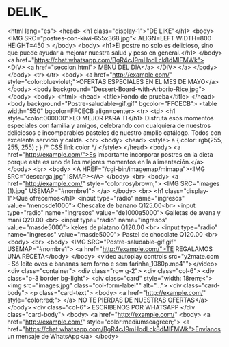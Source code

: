 # DELIK_
 &lt;html lang="es">   &lt;head>        &lt;h1 class="display-1">"DE LIKE"&lt;/h1>                          &lt;body>              &lt;IMG SRC="postres-con-kiwi-655x368.jpg"&lt; ALIGN=LEFT WIDTH=800 HEIGHT=450 >      &lt;/body>        &lt;body>       &lt;h1>El postre no solo es delicioso, sino que puede ayudar a mejorar nuestra salud y peso en general.&lt;/h1>               &lt;/body>      &lt;a href="https://chat.whatsapp.com/BgR4cJ9mHodLck8dMlFMWk">          &lt;DIV>               &lt;a href="seccion.html">   MENÚ DEL DÍA&lt;/a>                 &lt;/DIV>                                             &lt;/a>   &lt;/body>                                          &lt;/body>            &lt;tr>&lt;/tr>            &lt;body> &lt;a href="http://example.com/" style="color:blueviolet;">OFERTAS ESPECIALES EN EL MES DE MAYO&lt;/a>         &lt;/body>     &lt;body background="Dessert-Board-with-Arborio-Rice.jpg">&lt;/body>   &lt;body>       &lt;html>     &lt;head>         &lt;title>Fondo de prueba&lt;/title>     &lt;/head>        &lt;body background="Postre-saludable-gif.gif" bgcolor="FFCECB">        &lt;table width="550" bgcolor=FFCECB align=center>        &lt;tr>         &lt;td>                                         &lt;h1 style="color:000000">LO MEJOR PARA TI&lt;/h1>                              Disfruta esos momentos especiales con familia y amigos, celebrando con cualquiera de nuestros deliciosos e incomparables pasteles de nuestro amplio catálogo. Todos con excelente servicio y calida.    &lt;br>         &lt;body>       &lt;head>           &lt;style>             a { color: rgb(255, 255, 255) ; } /* CSS link color */           &lt;/style>         &lt;/head>            &lt;body>              &lt;a href="http://example.com/">Es importante incorporar postres en la dieta porque este es uno de los mejores momentos en la alimentación.&lt;/a>                &lt;/body>          &lt;br>        &lt;body>       &lt;A HREF="/cgi-bin/imagemap/mimapa">&lt;IMG SRC="descarga.jpg" ISMAP>&lt;/A>     &lt;/body>             &lt;br>                         &lt;body>             &lt;a href="http://example.com/" style="color:rosybrown;">                 &lt;IMG SRC="images (1).jpg" USEMAP="#nombre1"> &lt;/a>           &lt;/body>           &lt;br>                   &lt;h1 class="display-1">Que ofrecemos&lt;/h1>              &lt;input type="radio" name="ingresos" value="menosde1000"> Chescake de banano Q125.00&lt;br>              &lt;input type="radio" name="ingresos" value="de1000a5000"> Galletas de avena y mani Q20.00 &lt;br>              &lt;input type="radio" name="ingresos" value="masde5000">  kekes de platano Q120.00 &lt;br>                  &lt;input type="radio" name="ingresos" value="masde5000"> Pastel de chocolate Q120.00 &lt;br>                             &lt;body>              &lt;br>        &lt;body>       &lt;IMG SRC="Postre-saludable-gif.gif" USEMAP="#nombre1">                   &lt;a href="http://example.com/">TE REGALAMOS UNA RECETA&lt;/body>   &lt;/body>      &lt;video autoplay controls src="y2mate.com - Só leite ovos e bananas sem forno e sem farinha_1080p.mp4"">&lt;/video>      &lt;div class="container">       &lt;div class="row g-2">         &lt;div class="col-6">           &lt;div class="p-3 border bg-light">               &lt;div class="card" style="width: 18rem;&lt;">                   &lt;img src="images.jpg" class="col-form-label"" alt="...">                   &lt;div class="card-body">                     &lt;p class="card-text">                                              &lt;body>                         &lt;a href="http://example.com/" style="color:red;"> &lt;/a> NO TE PIERDAS DE NUESTRAS OFERTAS&lt;/a>                       &lt;/body>                                          &lt;div class="col-6"> ESCRIBENOS POR WHATSAPP                     &lt;/div class="card-body">                          &lt;body>                       &lt;a href="http://example.com/"                        &lt;body>                     &lt;a href="http://example.com/" style="color:mediumseagreen;">                       &lt;a href="https://chat.whatsapp.com/BgR4cJ9mHodLck8dMlFMWk">Envíanos un mensaje de WhatsApp&lt;/a>                   &lt;/body>       
